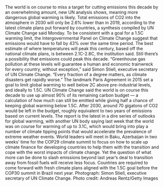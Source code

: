 The world is on course to miss a target for cutting emissions this decade by an overwhelming amount, new UN analysis shows, meaning more dangerous global warming is likely.
Total emissions of CO2 into the atmosphere in 2030 will only be 2.6% lower than in 2019, according to the latest climate plans put forward by countries, a synthesis compiled by UN Climate Change said Monday. To be consistent with a goal for a 1.5C warming limit, the Intergovernmental Panel on Climate Change suggest that emissions would have to fall by 43% over the same time period.
The best estimate of where temperatures will peak this century, based off the national climate plans, is between 2.1C-2.8C, the institution said. Still there’s a possibility that emissions could peak this decade.
“Greenhouse gas pollution at these levels will guarantee a human and economic trainwreck for every country, without exception,” said Simon Stiell, executive secretary of UN Climate Change. “Every fraction of a degree matters, as climate disasters get rapidly worse.”
The landmark Paris Agreement in 2015 set a goal to limit global warming to well below 2C above pre-industrial levels, and ideally to 1.5C.
UN Climate Change said the world is on course this decade to use up almost 90% of its remaining carbon budget — a calculation of how much can still be emitted while giving half a chance of keeping global warming below 1.5C. After 2030, around 70 gigatons of CO2 would be left in the budget, roughly equivalent to two years of emissions based on current levels.
The report is the latest in a dire series of outlooks for global warming, with another UN body saying last week that the world was on course for warming of up to 3.1C, which would bring into play a number of climate tipping points that would accelerate the prevalence of extreme weather events.
World leaders will meet in Baku, Azerbaijan in two weeks’ time for the COP29 climate summit to focus on how to scale up climate finance for developing countries to help them with the transition and cope with the worst impacts of climate change. Yet the question of what more can be done to slash emissions beyond last year’s deal to transition away from fossil fuels will receive less focus.
Countries are required to come forward with fresh climate plans aligned with the 1.5C goal before the COP30 summit in Brazil next year.
Photograph: Simon Stiell, executive secretary of UN Climate Change. Photo credit: Andreas Rentz/Getty Images